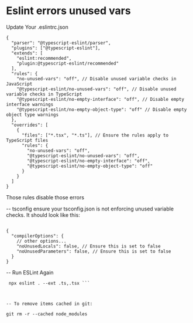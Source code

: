 # Eslint errors unused vars

Update Your .eslintrc.json

```
{
  "parser": "@typescript-eslint/parser",
  "plugins": ["@typescript-eslint"],
  "extends": [
    "eslint:recommended",
    "plugin:@typescript-eslint/recommended"
  ],
  "rules": {
    "no-unused-vars": "off", // Disable unused variable checks in JavaScript
    "@typescript-eslint/no-unused-vars": "off", // Disable unused variable checks in TypeScript
    "@typescript-eslint/no-empty-interface": "off", // Disable empty interface warnings
    "@typescript-eslint/no-empty-object-type": "off" // Disable empty object type warnings
  },
  "overrides": [
    {
      "files": ["*.tsx", "*.ts"], // Ensure the rules apply to TypeScript files
      "rules": {
        "no-unused-vars": "off",
        "@typescript-eslint/no-unused-vars": "off",
        "@typescript-eslint/no-empty-interface": "off",
        "@typescript-eslint/no-empty-object-type": "off"
      }
    }
  ]
}

```

Those rules disable those errors

-- tsconfig
ensure your tsconfig.json is not enforcing unused variable checks. It should look like this:

```
 
{
  "compilerOptions": {
    // other options...
    "noUnusedLocals": false, // Ensure this is set to false
    "noUnusedParameters": false, // Ensure this is set to false
  }
}

```



-- Run ESLint Again

```
 npx eslint . --ext .ts,.tsx ```



-- To remove items cached in git:

git rm -r --cached node_modules
